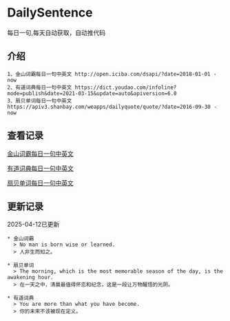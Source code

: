 # DailySentence

每日一句,每天自动获取，自动推代码

## 介绍

```
1、金山词霸每日一句中英文 http://open.iciba.com/dsapi/?date=2018-01-01 - now
2、有道词典每日一句中英文 https://dict.youdao.com/infoline?mode=publish&date=2021-03-15&update=auto&apiversion=6.0
3、扇贝单词每日一句中英文 https://apiv3.shanbay.com/weapps/dailyquote/quote/?date=2016-09-30 - now
```

## 查看记录

[金山词霸每日一句中英文](./data/iciba/)

[有道词典每日一句中英文](./data/youdao/)

[扇贝单词每日一句中英文](./data/shanbay/)

## 更新记录
2025-04-12已更新 
```
* 金山词霸
  > No man is born wise or learned.
  > 人非生而知之。

* 扇贝单词
  > The morning, which is the most memorable season of the day, is the awakening hour.
  > 在一天之中，清晨最值得怀恋和纪念，这是一段让万物醒悟的光阴。

* 有道词典
  > You are more than what you have become.
  > 你的未来不该被现在定义。

```
